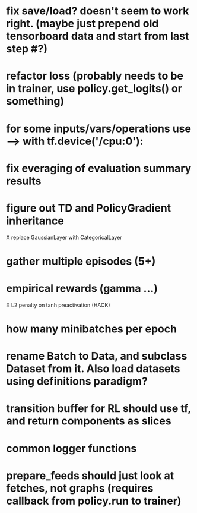 # fix save/load?  doesn't seem to work right.  (maybe just prepend old tensorboard data and start from last step #?)
# refactor loss (probably needs to be in trainer, use policy.get_logits() or something)
# for some inputs/vars/operations use --> with tf.device('/cpu:0'):
# fix everaging of evaluation summary results
# figure out TD and PolicyGradient inheritance
X replace GaussianLayer with CategoricalLayer
# gather multiple episodes (5+)
# empirical rewards (gamma ...)
X L2 penalty on tanh preactivation (HACK)
# how many minibatches per epoch
# rename Batch to Data, and subclass Dataset from it.  Also load datasets using definitions paradigm?
# transition buffer for RL should use tf, and return components as slices
# common logger functions
# prepare_feeds should just look at fetches, not graphs (requires callback from policy.run to trainer)
